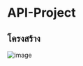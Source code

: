 # API-Project
## โครงสร้าง 
![image](https://github.com/user-attachments/assets/491e5b0e-9a88-4bf3-9c2f-18a318285cdb)
